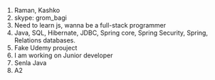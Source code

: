 
1. Raman, Kashko
2. skype: grom_bagi
3. Need to learn js, wanna be a full-stack programmer
4. Java, SQL, Hibernate, JDBC, Spring core, Spring Security, Spring, Relations databases.
5. Fake Udemy prouject
6. I am working on Junior developer
7. Senla Java
8. A2

